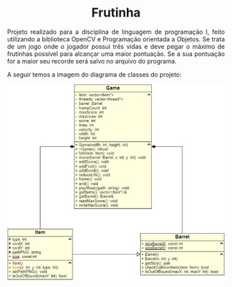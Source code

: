 <h1 align="center">Frutinha</h1>

<p align="justify">Projeto realizado para a disciplina de linguagem de programação I, feito utilizando a biblioteca OpenCV e Programação orientada a Objetos. Se trata de um jogo
onde o jogador possui três vidas e deve pegar o máximo de frutinhas possível para alcançar uma maior pontuação. Se a sua pontuação for a maior seu recorde será salvo no arquivo do programa.
</p>

<p align="justify">A seguir temos a imagem do diagrama de classes do projeto: </p>

<p align="center">
  <img src="uml.png" alt="Diagrama de classe">
</p>